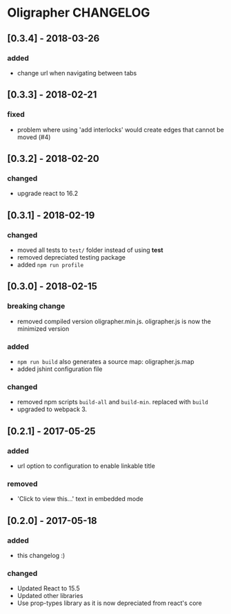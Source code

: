 # Oligrapher CHANGELOG

## [0.3.4] - 2018-03-26
### added
- change url when navigating between tabs


## [0.3.3] - 2018-02-21
### fixed
- problem where using 'add interlocks' would create edges that cannot be moved (#4)


## [0.3.2] - 2018-02-20
### changed
- upgrade react to 16.2

## [0.3.1] - 2018-02-19
### changed
- moved all tests to ` test/ ` folder instead of using __test__
- removed depreciated testing package
- added ` npm run profile `

## [0.3.0] - 2018-02-15
### breaking change
- removed compiled version oligrapher.min.js. oligrapher.js is now the minimized version

### added
- `npm run build` also generates a source map: oligrapher.js.map
- added jshint configuration file

### changed
- removed npm scripts `build-all` and `build-min`. replaced with `build`
- upgraded to webpack 3.


## [0.2.1] - 2017-05-25
### added
- url option to configuration to enable linkable title

### removed
 - 'Click to view this...' text in embedded mode


## [0.2.0] - 2017-05-18
### added
- this changelog :)

### changed
- Updated React to 15.5
- Updated other libraries
- Use prop-types library as it is now depreciated from react's core
